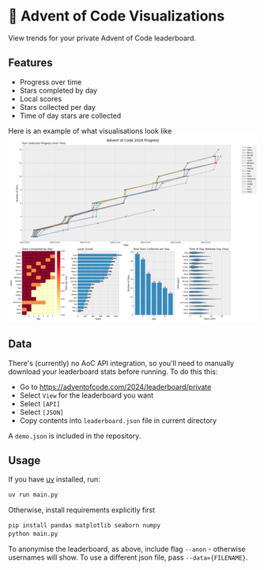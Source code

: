 # 🎄 Advent of Code Visualizations

View trends for your private Advent of Code leaderboard.

## Features

- Progress over time
- Stars completed by day
- Local scores
- Stars collected per day
- Time of day stars are collected

Here is an example of what visualisations look like
![](example.png)

## Data

There's (currently) no AoC API integration, so you'll need to manually download your leaderboard stats before running.
To do this this:
- Go to https://adventofcode.com/2024/leaderboard/private
- Select `View` for the leaderboard you want
- Select `[API]`
- Select `[JSON]`
- Copy contents into `leaderboard.json` file in current directory

A `demo.json` is included in the repository.

## Usage

If you have [uv](https://github.com/astral-sh/uv) installed, run:
```bash
uv run main.py
```

Otherwise, install requirements explicitly first
```bash
pip install pandas matplotlib seaborn numpy
python main.py
```

To anonymise the leaderboard, as above, include flag `--anon` - otherwise usernames will show.
To use a different json file, pass `--data={FILENAME}`.